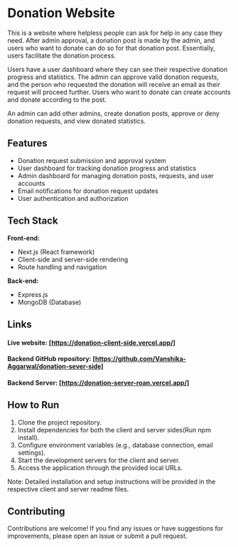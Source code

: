 # Donation Website

This is a website where helpless people can ask for help in any case they need. After admin approval, a donation post is made by the admin, and users who want to donate can do so for that donation post. Essentially, users facilitate the donation process.

Users have a user dashboard where they can see their respective donation progress and statistics. The admin can approve valid donation requests, and the person who requested the donation will receive an email as their request will proceed further. Users who want to donate can create accounts and donate according to the post.

An admin can add other admins, create donation posts, approve or deny donation requests, and view donated statistics.

## Features

- Donation request submission and approval system
- User dashboard for tracking donation progress and statistics
- Admin dashboard for managing donation posts, requests, and user accounts
- Email notifications for donation request updates
- User authentication and authorization

## Tech Stack

**Front-end:**
- Next.js (React framework)
- Client-side and server-side rendering
- Route handling and navigation

**Back-end:**
- Express.js
- MongoDB (Database)

## Links

#### Live website: [https://donation-client-side.vercel.app/]

#### Backend GitHub repository: [https://github.com/Vanshika-Aggarwal/donation-sever-side]

#### Backend Server: [https://donation-server-roan.vercel.app/]

## How to Run

1. Clone the project repository.
2. Install dependencies for both the client and server sides(Run npm install).
3. Configure environment variables (e.g., database connection, email settings).
4. Start the development servers for the client and server.
5. Access the application through the provided local URLs.

Note: Detailed installation and setup instructions will be provided in the respective client and server readme files.

## Contributing

Contributions are welcome! If you find any issues or have suggestions for improvements, please open an issue or submit a pull request.


